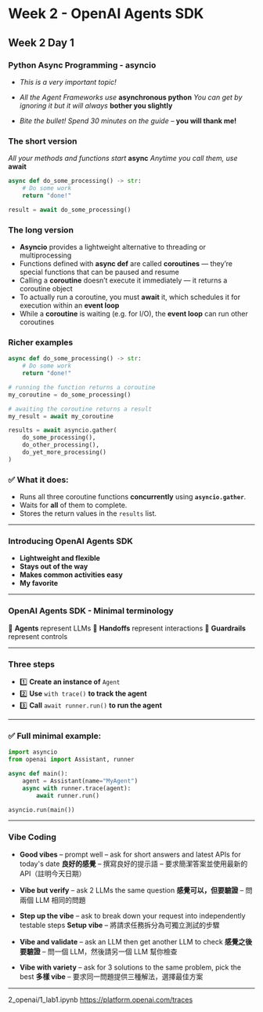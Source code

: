 # Week 2 - OpenAI Agents SDK

## Week 2 Day 1

### Python Async Programming - asyncio
- *This is a very important topic!*

- *All the Agent Frameworks use* **asynchronous python**
*You can get by ignoring it but it will always* **bother you slightly**
- *Bite the bullet! Spend 30 minutes on the guide –* **you will thank me!**

### **The short version**

*All your methods and functions start* **async**
*Anytime you call them, use* **await**

```python
async def do_some_processing() -> str:
    # Do some work
    return "done!"

result = await do_some_processing()
```

### **The long version**

- **Asyncio** provides a lightweight alternative to threading or multiprocessing
- Functions defined with **async def** are called **coroutines** — they’re special functions that can be paused and resume
- Calling a **coroutine** doesn’t execute it immediately — it returns a coroutine object
- To actually run a coroutine, you must **await** it, which schedules it for execution within an **event loop**
- While a **coroutine** is waiting (e.g. for I/O), the **event loop** can run other coroutines

### **Richer examples**

```python
async def do_some_processing() -> str:
    # Do some work
    return "done!"

# running the function returns a coroutine
my_coroutine = do_some_processing()

# awaiting the coroutine returns a result
my_result = await my_coroutine
```

```python
results = await asyncio.gather(
    do_some_processing(),
    do_other_processing(),
    do_yet_more_processing()
)
```

### ✅ What it does:

* Runs all three coroutine functions **concurrently** using **`asyncio.gather`**.
* Waits for **all** of them to complete.
* Stores the return values in the `results` list.

---

### **Introducing OpenAI Agents SDK**

- **Lightweight and flexible**
- **Stays out of the way**
- **Makes common activities easy**
- **My favorite**

---

### **OpenAI Agents SDK - Minimal terminology**

🤖 **Agents** represent LLMs
🤝 **Handoffs** represent interactions
🚆 **Guardrails** represent controls

---

### **Three steps**

- 1️⃣ **Create an instance of** `Agent`
- 2️⃣ **Use** `with trace()` **to track the agent**
- 3️⃣ **Call** `await runner.run()` **to run the agent**

---

### ✅ Full minimal example:

```python
import asyncio
from openai import Assistant, runner

async def main():
    agent = Assistant(name="MyAgent")
    async with runner.trace(agent):
        await runner.run()

asyncio.run(main())
```
---

### Vibe Coding

- **Good vibes** – prompt well – ask for short answers and latest APIs for today's date
    **良好的感覺** – 撰寫良好的提示語 – 要求簡潔答案並使用最新的 API（註明今天日期）

- **Vibe but verify** – ask 2 LLMs the same question
    **感覺可以，但要驗證** – 問兩個 LLM 相同的問題

- **Step up the vibe** – ask to break down your request into independently testable steps
    **Setup vibe** – 將請求任務拆分為可獨立測試的步驟

- **Vibe and validate** – ask an LLM then get another LLM to check
    **感覺之後要驗證** – 問一個 LLM，然後請另一個 LLM 幫你檢查

- **Vibe with variety** – ask for 3 solutions to the same problem, pick the best
    **多樣 vibe** – 要求同一問題提供三種解法，選擇最佳方案

---

2_openai/1_lab1.ipynb
https://platform.openai.com/traces
